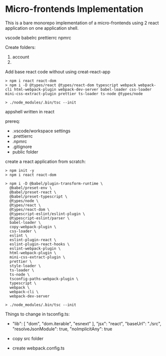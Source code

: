# Micro-frontends Implementation
This is a bare monorepo implementation of a micro-frontends using 2 react application on one application shell.

vscode
babelrc
prettierrc
npmrc

Create folders:
1. account
2.

Add base react code without using creat-react-app

```
> npm i react react-dom
> npm i -D @types/react @types/react-dom typescript webpack webpack-cli html-webpack-plugin webpack-dev-server babel-loader css-loader mini-css-extract-plugin prettier ts-loader ts-node @types/node
```

```
> ./node_modules/.bin/tsc --init  
```

appshell written in react

prereq:
- .vscode/workspace settings
- .prettierrc
- .npmrc
- .gitignore
- public folder


create a react application from scratch:

```
> npm init -y
> npm i react react-dom

> npm i -D @babel/plugin-transform-runtime \
  @babel/preset-env \
  @babel/preset-react \
  @babel/preset-typescript \
  @types/node \
  @types/react \
  @types/react-dom \
  @typescript-eslint/eslint-plugin \
  @typescript-eslint/parser \
  babel-loader \
  copy-webpack-plugin \
  css-loader \
  eslint \
  eslint-plugin-react \
  eslint-plugin-react-hooks \
  eslint-webpack-plugin \
  html-webpack-plugin \
  mini-css-extract-plugin \
  prettier \
  style-loader \
  ts-loader \
  ts-node \
  tsconfig-paths-webpack-plugin \
  typescript \
  webpack \
  webpack-cli \
  webpack-dev-server
```

```
> ./node_modules/.bin/tsc --init
```

Things to change in tsconfig.ts:
-  "lib": [
            "dom",
            "dom.iterable",
            "esnext"
        ],
    "jsx": "react",
    "baseUrl": "./src",
    "resolveJsonModule": true,
    "noImplicitAny": true

- copy src folder
- create webpack.config.ts
